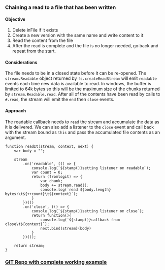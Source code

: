 ### Chaining a read to a file that has been written
####  Objective
  1.  Delete inFile if it exists
  2.  Create a new version with the same name and write content to it
  1.  Read the content from the file
  1.  After the read is complete and the file is no longer needed, go back and repeat from the start.
    
#### Considerations
The file needs to be in a closed state before it can be re-opened.
The `stream.Readable` object returned by `fs.createReadStream` will emit `readable` events each time new data is available to read.  In windows, the buffer is limited to 64k bytes so this will be the maximum size of the chunks returned by `stream.Readable.read`.  After all of the contents have been read by calls to `#.read`, the stream will emit the `end` then `close` events.

####  Approach
The readable callback needs to `read` the stream and accumulate the data as it is delivered.  We can also add a listener to the `close` event and call back with the stream bound as `this` and pass the accumulated file contents as an argument.

    function readIt(stream, context, next) {
        var body = "";
    
        stream
            .on('readable', (() => {
                console.log(`${stamp()}setting listener on readable`);
                var count = 0;
                return (fromlogit) => {
                    var chunk;
                    body += stream.read();
                    console.log(`read ${body.length} bytes:\t${++count}\t${context}`);
                }
            })())
            .on('close', (() => {
                console.log(`${stamp()}setting listener on close`);
                return function(){
                    console.log(`${stamp()}callback from close\t${context}`);
                    next.bind(stream)(body)
                }
            })());
    
        return stream;
    }
    
### [GIT Repo with complete working example](https://github.com/cool-Blue/node-file-streams)